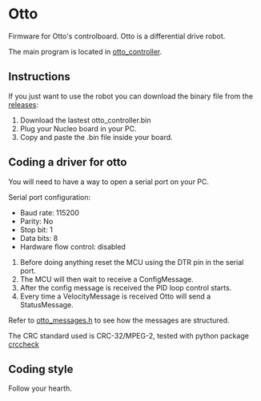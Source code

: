 # Otto

Firmware for Otto's controlboard. Otto is a differential drive robot.

The main program is located in [otto_controller](https://github.com/iralabdisco/otto/tree/master/otto_controller).

## Instructions

If you just want to use the robot you can download the binary file from the [releases](https://github.com/iralabdisco/otto/releases):

1. Download the lastest otto_controller.bin
2. Plug your Nucleo board in your PC.
3. Copy and paste the .bin file inside your board.

## Coding a driver for otto

You will need to have a way to open a serial port on your PC.

Serial port configuration:

- Baud rate: 115200
- Parity: No
- Stop bit: 1
- Data bits: 8
- Hardware flow control: disabled

1. Before doing anything reset the MCU using the DTR pin in the serial port.
2. The MCU will then wait to receive a ConfigMessage.
3. After the config message is received the PID loop control starts.
4. Every time a VelocityMessage is received Otto will send a StatusMessage.

Refer to [otto_messages.h](https://github.com/iralabdisco/otto_stm32/blob/master/otto_controller/Core/Inc/communication/otto_messages.h) to see how the messages are structured.

The CRC standard used is CRC-32/MPEG-2, tested with python package [crccheck](https://pythonhosted.org/crccheck/crccheck.html)

## Coding style
Follow your hearth.
